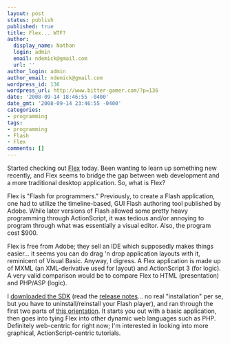 ```yaml
---
layout: post
status: publish
published: true
title: Flex... WTF?
author:
  display_name: Nathan
  login: admin
  email: ndemick@gmail.com
  url: ''
author_login: admin
author_email: ndemick@gmail.com
wordpress_id: 136
wordpress_url: http://www.bitter-gamer.com/?p=136
date: '2008-09-14 18:46:55 -0400'
date_gmt: '2008-09-14 23:46:55 -0400'
categories:
- programming
tags:
- programming
- Flash
- Flex
comments: []
---
```

<p>Started checking out <a title="Flex 3" href="http://www.adobe.com/products/flex/">Flex</a> today. Been wanting to learn up something new recently, and Flex seems to bridge the gap between web development and a more traditional desktop application. So, what is Flex?</p>
<p>Flex is "Flash for programmers." Previously, to create a Flash application, one had to utilize the timeline-based, GUI Flash authoring tool published by Adobe. While later versions of Flash allowed some pretty heavy programming through ActionScript, it was tedious and/or annoying to program through what was essentially a visual editor. Also, the program cost $900.</p>
<p>Flex is free from Adobe; they sell an IDE which supposedly makes things easier... it seems you can do drag 'n drop application layouts with it, reminicent of Visual Basic. Anyway, I digress. A Flex application is made up of MXML (an XML-derivative used for layout) and ActionScript 3 (for logic). A very valid comparison would be to compare Flex to HTML (presentation) and PHP/ASP (logic).</p>
<p>I <a title="download the Flex 3 SDK" href="http://www.adobe.com/products/flex/flexdownloads/index.html#sdk">downloaded the SDK</a> (read the <a title="Flex 3 SDK release notes" href="http://www.adobe.com/support/documentation/en/flex/3/releasenotes_flex3_sdk.html#installation">release notes</a>... no real "installation" per se, but you have to uninstall/reinstall your Flash player), and ran through the first two parts of <a title="Flex orientation" href="http://learn.adobe.com/wiki/display/Flex/Get+oriented+to+Flex">this orientation</a>. It starts you out with a basic application, then goes into tying Flex into other dynamic web languages such as PHP. Definitely web-centric for right now; I'm interested in looking into more graphical, ActionScript-centric tutorials.</p>
